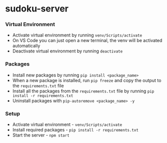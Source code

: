 # sudoku-server

### Virtual Environment

- Activate virtual environment by running `venv/Scripts/activate`
- On VS Code you can just open a new terminal, the venv will be activated automatically
- Deactivate virtual environment by running `deactivate`

### Packages

- Install new packages by running `pip install <package_name>`
- When a new package is installed, run `pip freeze` and copy the output to the `requirements.txt` file
- Install all the packages from the `requirements.txt` file by running `pip install -r requirements.txt`
- Uninstall packages with `pip-autoremove <package_name> -y`

### Setup

- Activate virtual environment - `venv/Scripts/activate`
- Install required packages - `pip install -r requirements.txt`
- Start the server - `npm start`
